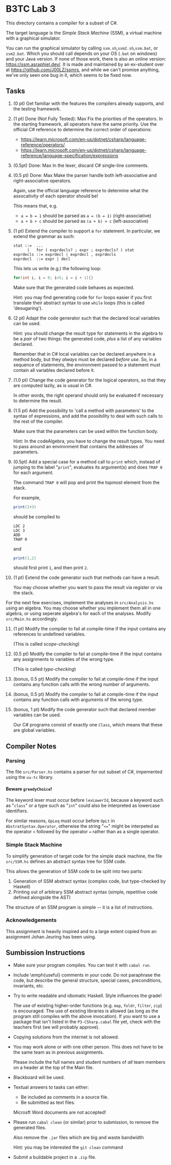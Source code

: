 # B3TC Lab 3

This directory contains a compiler for a subset of C#.

The target language is the *Simple Stack Machine* (SSM),
a virtual machine with a graphical simulator.

You can run the graphical simulator by calling `ssm.sh`,`ssm2.sh`,`ssm.bat`, or `ssm2.bat`. Which you should call depends on your OS (`.bat` on windows) and your Java version.
If none of those work, there is also an online version: https://ssm.asraphiel.dev/.
It is made and maintained by an ex-student over at https://github.com/J00LZ/ssmrs, and while we can't promise anything, we've only seen one bug in it, which seems to be fixed now.

## Tasks

1. (0 pt)
    Get familiar with the features the compilers already supports, and the testing framework.

2. (1 pt) Done (Not Fully Tested): Max
    Fix the priorities of the operators. In the starting framework, all
    operators have the same priority. Use the official C# reference to determine the correct order of operations:

    * <https://learn.microsoft.com/en-us/dotnet/csharp/language-reference/operators/>
    * <https://learn.microsoft.com/en-us/dotnet/csharp/language-reference/language-specification/expressions>

3. (0.5pt) Done: Max
    In the lexer, discard C# single-line comments.

4. (0.5 pt) Done: Max
    Make the parser handle both left-associative and right-associative operators.
  
    Again, use the official language reference to determine what the assocativity of each operator should be!

    This means that, e.g.
  
    * `a = b = 1` should be parsed as `a = (b = 1)` (right-associative)
    * `a + b + c` should be parsed as `(a + b) + c` (left-associative)

5. (1 pt)
    Extend the compiler to support a `for` statement.
    In particular, we extend the grammar as such:

    ```bnf
    stat ::=  ...
          |   for ( exprdecls? ; expr ; exprdecls? ) stat
    exprdecls ::= exprdecl | exprdecl , exprdecls
    exprdecl  ::= expr | decl
    ```

    This lets us write (e.g.) the following loop:

    ```csharp
    for(int i, i = 0; i<5; i = i + 1){}
    ```

    Make sure that the generated code behaves as expected.

    Hint: you may find generating code for `for` loops easier if you first translate
    their abstract syntax to use `while` loops (this is called 'desugaring').

6. (2 pt)
    Adapt the code generator such that the declared local variables can be used.

    Hint: you should change the result type for statements in the algebra to be a *pair* of two things:
    the generated code, *plus* a list of any variables declared.

    Remember that in C# local variables can be declared anywhere in a method body,
    but they *always* must be declared *before use*.
    So, in a sequence of statements, the environment passed to a statement must contain all variables declared before it.

7. (1.0 pt)
    Change the code generator for the logical operators, so that they are computed lazily, as is usual in C#.

    In other words, the right operand should only be evaluated if necessary to determine the result.

8. (1.5 pt)
    Add the possibility to 'call a method with parameters' to the syntax of expressions,
    and add the possibility to deal with such calls to the rest of the compiler.

    Make sure that the parameters can be used within the function body.

    Hint: In the codeAlgebra, you have to change the result types.
    You need to pass around an environment that contains the addresses of parameters.

9. (0.5pt)
    Add a special case for a method call to `print` which,
    instead of jumping to the label "`print`",
    evaluates its argument(s) and does `TRAP 0` for each argument.

    The command `TRAP 0` will pop and print the topmost element from the stack.

    For example,

    ```csharp
    print(2+3)
    ```

    should be compiled to

    ```
    LDC 2
    LDC 3
    ADD
    TRAP 0
    ```

    and

    ```csharp
    print(1,2)
    ```

    should first print `1`, and then print `2`.

10. (1 pt)
    Extend the code generator such that methods can have a result.

    You may choose whether you want to pass the result via register
    or via the stack.

For the next few exercises, implement the analyses in `src/Analysis.hs` using an algebra.
You may choose whether you implement them all in one algebra, or using seperate 
algebra's for each of the analyses. Modify `src/Main.hs` accordingly.

11. (1 pt)
    Modify the compiler to fail at compile-time if the input contains
    any references to undefined variables.

    (This is called *scope-checking*)

12. (0.5 pt)
    Modify the compiler to fail at compile-time if the input contains
    any assignments to variables of the wrong type.

    (This is called *type-checking*)

13. (bonus, 0.5 pt)
    Modify the compiler to fail at compile-time if the input contains
    any function calls with the wrong number of arguments.

14. (bonus, 0.5 pt)
    Modify the compiler to fail at compile-time if the input contains
    any function calls with arguments of the wrong type.
    
15. (bonus, 1 pt)
    Modify the code generator such that declared member variables can be used.

    Our C# programs consist of exactly one `Class`,
    which means that these are global variables.

## Compiler Notes

### Parsing

The file `src/Parser.hs` contains a parser for out subset of C#,
impemented using the `uu-tc` library.

#### Beware `greedyChoice`!

The keyword lexer must occur before `lexLowerId`, because a keyword such as "`class`"
or a type such as "`int`" could also be interpreted as lowercase identifiers.

For similar reasons, `OpLeq` must occur before `OpLt` in `AbstratSyntax.Operator`,
otherwise the string "`<=`" might be interpeted as the operator `<` followed by the operator `=`
rather than as a single operator.

### Simple Stack Machine

To simplify generation of target code for the simple stack machine, 
the file `src/SSM.hs` defines an abstract syntax tree for SSM code.

This allows the generation of SSM code to be split into two parts:

1. Generation of SSM abstract syntax (complex code, but type-checked by Haskell)
2. Printing out of arbitrary SSM abstract syntax (simple, repetitive code defined alongside the AST)

The structure of an SSM program is simple -- it is a list of instructions.

### Acknowledgements

This assignment is heavily inspired and to a large extent copied from an
assignment Johan Jeuring has been using.

## Sumbission Instructions

* Make sure your program compiles.
  You can test it with `cabal run`.

* Include \emph{useful} comments in your code.
  Do not paraphrase the code,
  but describe the general structure, special cases, preconditions, invariants, etc.

* Try to write readable and idiomatic Haskell.
  Style influences the grade!

    The use of existing higher-order functions (e.g. `map`, `foldr`, `filter`, `zip`) is encouraged.
    The use of existing libraries is allowed (as long as the program still compiles with the above invocation).
    If you want to use a package that isn't listed in the `P3-CSharp.cabal` file yet, check with the teachers first (we will probably approve).

* Copying solutions from the internet is not allowed.

* You may work alone or with one other person.
  This does not have to be the same team as in previous assignments. 

    Please include the full names and student numbers of *all* team members on a header at the top of the Main file.

* Blackboard will be used.

* Textual answers to tasks can either:

    * Be included as comments in a source file.
    * Be submitted as text files.

    Microsft Word documents are not accepted!

* Please run `cabal clean` (or similar) prior to submission, to remove the generated files.

    Also remove the `.jar` files which are big and waste bandwidth

    Hint: you may be interested the `git clean` command

* Submit a buildable project in a `.zip` file.
